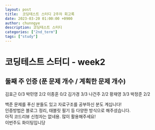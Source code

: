 ```yaml
---
layout: post
title:  코딩테스트 스터디 2주차 회고록
date: 2023-03-20 01:00:00 +0900
author: chunngye
description: 코딩테스트 스터디
categories: ["2nd_term"]
tags: ["study"]
---
```


# 코딩테스트 스터디 - week2



## 둘째 주 인증 (푼 문제 개수 / 계획한 문제 개수)
김효근 0/3
박민영 2/2
이종훈 0/2
김가경 3/3
나건주 2/2
황재영 3/3
박정준 2/2


백준 문제를 푸신 분들도 있고 자료구조를 공부하신 분도 계십니다!<br>
인증방법은 블로그 정리, 태블릿 필기 등 다양한 방식으로 해주셨습니다.<br> 
아직 코드리뷰 신청자는 없네용. 많이 활용해주세요!<br>
이번주도 화이팅입니당
